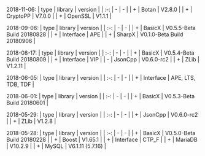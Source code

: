 
2018-11-06:
| type | library | version |
| :-: | - | - |
| + | Botan | V2.8.0 |
| + | CryptoPP | V7.0.0 |
| + | OpenSSL | V1.1.1 |
<br>

2018-09-06:
| type | library | version |
| :-: | - | - |
| + | BasicX | V0.5.5-Beta Build 20180828 |
| + | Interface | APE |
| + | SharpX | V0.1.0-Beta Build 20180906 |
<br>

2018-08-17:
| type | library | version |
| :-: | - | - |
| + | BasicX | V0.5.4-Beta Build 20180809 |
| + | Interface | VIP |
| - | JsonCpp | V0.6.0-rc2 |
| + | ZLib | V1.2.11 |
<br>

2018-06-05:
| type | library | version |
| :-: | - | - |
| + | Interface | APE, LTS, TDB, TDF |
<br>

2018-06-01:
| type | library | version |
| :-: | - | - |
| + | BasicX | V0.5.3-Beta Build 20180601 |
<br>

2018-05-29:
| type | library | version |
| :-: | - | - |
| + | JsonCpp | V0.6.0-rc2 |
| + | ZLib | V1.2.8 |
<br>

2018-05-28:
| type | library | version |
| :-: | - | - |
| + | BasicX | V0.5.0-Beta Build 20180228 |
| + | Boost | V1.65.1 |
| + | Interface | CTP_F |
| + | MariaDB | V10.2.9 |
| + | MySQL | V6.1.11 (5.7.16) |

